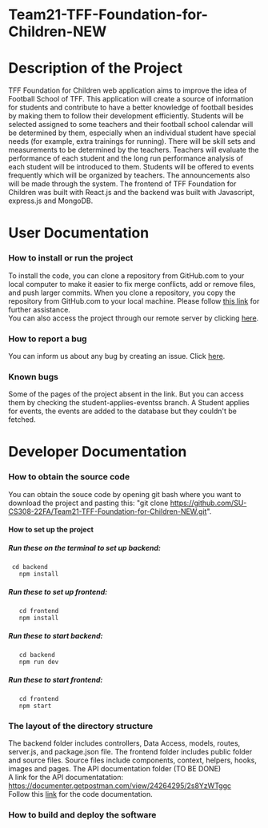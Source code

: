 # Team21-TFF-Foundation-for-Children-NEW

# Description of the Project
TFF Foundation for Children web application aims to improve the idea of Football School of TFF. This application will create a source of information for students and contribute to have a better knowledge of football besides by making them to follow their development efficiently. Students will be selected assigned to some teachers and their football school calendar will be determined by them, especially when an individual student have special needs (for example, extra trainings for running). There will be skill sets and measurements to be determined by the teachers. Teachers will evaluate the performance of each student and the long run performance analysis of each student will be introduced to them. Students will be offered to events frequently which will be organized by teachers. The announcements also will be
made through the system. 
The frontend of TFF Foundation for Children was built with React.js and the backend was built with Javascript, express.js and MongoDB.

# User Documentation
   ### How to install or run the project
   To install the code, you can clone a repository from GitHub.com to your local computer to make it easier to fix merge conflicts, add or remove files, and push        larger commits. When you clone a repository, you copy the repository from GitHub.com to your local machine. Please follow [this link](https://docs.github.com/en/repositories/creating-and-managing-repositories/cloning-a-repository#cloning-a-repository)                            for further assistance. 
   <br />
   You can also access the project through our remote server by clicking [here](https://frontend-tfffc.vercel.app/).
   <br />
   ### How to report a bug
   You can inform us about any bug by creating an issue. Click [here](https://github.com/SU-CS308-22FA/Team21-TFF-Foundation-for-Children-NEW/issues).
   ### Known bugs
   Some of the pages of the project absent in the link. But you can access them by checking the student-applies-eventss branch.
   A Student applies for events, the events are added to the database but they couldn't be fetched.
   
   
# Developer Documentation
   ### How to obtain the source code
   You can obtain the souce code by opening git bash where you want to download the project and pasting this:
   "git clone https://github.com/SU-CS308-22FA/Team21-TFF-Foundation-for-Children-NEW.git".
   
   #### How to set up the project
   ##### Run these on the terminal to set up backend:
   	 cd backend
       npm install
   ##### Run these to set up frontend:
       cd frontend
       npm install
   ##### Run these to start backend:
       cd backend
       npm run dev
   ##### Run these to start frontend:
       cd frontend
       npm start
   ### The layout of the directory structure
   The backend folder includes controllers, Data Access, models, routes, server.js, and package.json file.
   The frontend folder includes public folder and source files. Source files include components, context, helpers,        hooks,        images and pages.
   The API documentation folder (TO BE DONE)
   <br />
   A link for the API documentatation: https://documenter.getpostman.com/view/24264295/2s8YzWTggc
   <br />
   Follow this [link](https://docs.google.com/document/d/e/2PACX-1vSpyxwfpNJ9Dx5MdCeeBII8AHnLhDKPaB_mb1mX2fkJ4cTWWJXdWA9chI63jFQ5uc1N5Wb-BB717cZF/pub) for the code documentation.



       
   ### How to build and deploy the software
